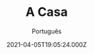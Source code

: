 ---
id: 'a71b5d29-a713-491a-af45-ca2383aef66a'
type: 'movie' # Filme, Série, Anime
title: "A Casa"
synopsis: ["Um publicitário desempregado começa a perseguir os novos moradores da sua antiga casa com intenções cada vez mais sinistras.",
]
originalTitle: "Hogar"
date: '2021-04-05T19:05:24.000Z'
update: '2021-04-05T19:05:24.000Z'
releaseDate: '2020-03-25T03:00:00.000Z'
imdb:
  rating: '6.4' # 8.5
  id: '' # tt0470752
duration: '1h 43 Min'
trailer:
  urls: [
    'zIP4e5I7_G4',
  ]
tags: ['1080p', '4K']
genre: ['Drama', 'Suspense'] #
quality: 'WEB-DL  | 2160p' # BluRay, WEB-DL, HDTV, WEB-DL4K, WEB-DLe
format: 'Mkv' # MKV, MP4, TS
audio: 'Português, Espanhol' # Dublado, Legendado, Dual Audio, Dub & Leg
subtitle: 'Português' # Português, inglês,
size: '2.10 GB | 9.22 GB' # 4.8 GB
audioQuality: 10
videoQuality: 10
directors: []
#  - name: 'Lana Wachowski'
#    image: ''
#  - name: 'Lilly Wachowski'
#    image: ''
cast: []
#  - name: 'Keanu Reeves'
#    image: ''
#    characterName: 'Neo'
writers: []
#  - name: ''
#    image: ''
maturityRating:
  age: '' # L , 10, 12, 14, 16, 18
  topics: [''] # Violence, Illegal drugs, Inappropriate Language, Legal Drugs, Sexual Content, Extreme Violence
###########################################
download:
  
  - url: 'magnet:?xt=urn:btih:1ED97C6561B54E968D7FCD7B77D6C1C8817BD837&dn=A.Casa.2020.1080p.NF.WEB-DL.DD5.1.x264-PiA&tr=udp%3a%2f%2ftracker.opentrackr.org%3a1337%2fannounce&tr=udp%3a%2f%2ftracker.openbittorrent.com%3a1337%2fannounce&tr=udp%3a%2f%2ftracker.trackerfix.com%3a80%2fannounce&tr=udp%3a%2f%2ftracker.coppersurfer.tk%3a6969%2fannounce&tr=udp%3a%2f%2ftracker.leechers-paradise.org%3a6969%2fannounce&tr=udp%3a%2f%2feddie4.nl%3a6969%2fannounce&tr=udp%3a%2f%2fp4p.arenabg.com%3a1337%2fannounce&tr=udp%3a%2f%2fexplodie.org%3a6969%2fannounce&tr=udp%3a%2f%2fzer0day.ch%3a1337%2fannounce'
    resolution: '1080p' # 720p, 1080p, 4K,
    audio: 'Dual Áudio' # Dublado, Legendado, Dual Audio
    size: '' # 4.8 GB
    quality: '' # BluRay, WEB-DL
    format: '' # MKV
  - url: 'magnet:?xt=urn:btih:DF95650CDA6B3102056A77BB25FA5D990155BAF0&dn=A.Casa.2020.2160p.NF.WEB-DL.DDP5.1.HEVC-Murphy'
    resolution: '4K' # 720p, 1080p, 4K,
    audio: 'Dual Áudio' # Dublado, Legendado, Dual Audio
    size: '' # 4.8 GB
    quality: '' # BluRay, WEB-DL
    format: '' # MKV
images:
  cover: '/assets/movies/a-casa-2.jpg'
  background: '/assets/movies/'
---